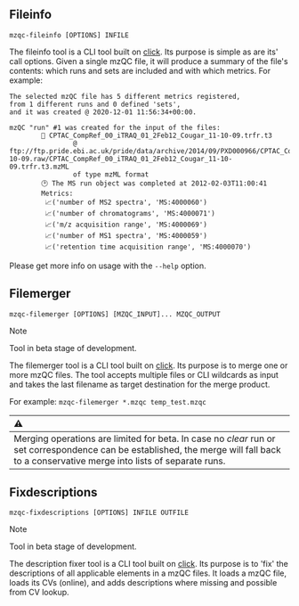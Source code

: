## Fileinfo
```
mzqc-fileinfo [OPTIONS] INFILE
```

The fileinfo tool is a CLI tool built on [click](https://click.palletsprojects.com/).
Its purpose is simple as are its' call options.
Given a single mzQC file, it will produce a summary of the file's contents: 
which runs and sets are included and with which metrics.
For example:

```
The selected mzQC file has 5 different metrics registered, 
from 1 different runs and 0 defined 'sets', 
and it was created @ 2020-12-01 11:56:34+00:00.

mzQC "run" #1 was created for the input of the files:
        💾 CPTAC_CompRef_00_iTRAQ_01_2Feb12_Cougar_11-10-09.trfr.t3 
                @ ftp://ftp.pride.ebi.ac.uk/pride/data/archive/2014/09/PXD000966/CPTAC_CompRef_00_iTRAQ_01_2Feb12_Cougar_11-10-09.raw/CPTAC_CompRef_00_iTRAQ_01_2Feb12_Cougar_11-10-09.trfr.t3.mzML 
                of type mzML format
        🕑 The MS run object was completed at 2012-02-03T11:00:41
        Metrics:
         📈('number of MS2 spectra', 'MS:4000060')
         📈('number of chromatograms', 'MS:4000071')
         📈('m/z acquisition range', 'MS:4000069')
         📈('number of MS1 spectra', 'MS:4000059')
         📈('retention time acquisition range', 'MS:4000070')
```

Please get more info on usage with the `--help` option.

## Filemerger
```
mzqc-filemerger [OPTIONS] [MZQC_INPUT]... MZQC_OUTPUT
```

> [!NOTE]  
> Tool in beta stage of development.

The filemerger tool is a CLI tool built on [click](https://click.palletsprojects.com/).
Its purpose is to merge one or more mzQC files.
The tool accepts multiple files or CLI wildcards as input and takes the last filename as target destination for the merge product.

For example: `mzqc-filemerger *.mzqc temp_test.mzqc`

| :warning: |
|:----------|
| Merging operations are limited for beta. In case no _clear_ run or set correspondence can be established, the merge will fall back to a conservative merge into lists of separate runs.|

## Fixdescriptions
```
mzqc-fixdescriptions [OPTIONS] INFILE OUTFILE
```

> [!NOTE]  
> Tool in beta stage of development.

The description fixer tool is a CLI tool built on [click](https://click.palletsprojects.com/).
Its purpose is to 'fix' the descriptions of all applicable elements in a mzQC files.
It loads a mzQC file, loads its CVs (online), and adds descriptions where missing and possible from CV lookup.
